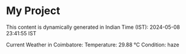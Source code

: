 # My Project

This content is dynamically generated in Indian Time (IST): 2024-05-08 23:41:55 IST


Current Weather in Coimbatore:
Temperature: 29.88 °C
Condition: haze
